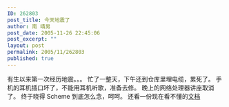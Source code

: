```yaml
---
ID: 262803
post_title: 今天地震了
author: 南 靖男
post_date: 2005-11-26 22:45:06
post_excerpt: ""
layout: post
permalink: 2005/11/262803
published: true
---
```

有生以来第一次经历地震。。。
忙了一整天，下午还到仓库里埋电缆，累死了。
手机的耳机插口坏了，不能用耳机听歌，准备去修。
晚上的网络处理器讲座取消了。
终于晓得 Scheme 到底怎么念，呵呵。
还看一份现在看不懂的<a href="http://mhss.nease.net/scheme/scheme.html">文档</a>